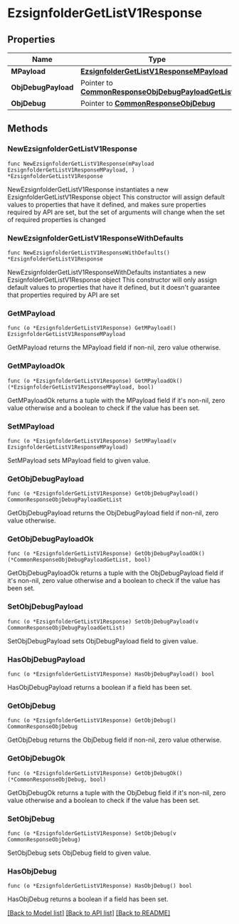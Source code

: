 # EzsignfolderGetListV1Response

## Properties

Name | Type | Description | Notes
------------ | ------------- | ------------- | -------------
**MPayload** | [**EzsignfolderGetListV1ResponseMPayload**](EzsignfolderGetListV1ResponseMPayload.md) |  | 
**ObjDebugPayload** | Pointer to [**CommonResponseObjDebugPayloadGetList**](CommonResponseObjDebugPayloadGetList.md) |  | [optional] 
**ObjDebug** | Pointer to [**CommonResponseObjDebug**](CommonResponseObjDebug.md) |  | [optional] 

## Methods

### NewEzsignfolderGetListV1Response

`func NewEzsignfolderGetListV1Response(mPayload EzsignfolderGetListV1ResponseMPayload, ) *EzsignfolderGetListV1Response`

NewEzsignfolderGetListV1Response instantiates a new EzsignfolderGetListV1Response object
This constructor will assign default values to properties that have it defined,
and makes sure properties required by API are set, but the set of arguments
will change when the set of required properties is changed

### NewEzsignfolderGetListV1ResponseWithDefaults

`func NewEzsignfolderGetListV1ResponseWithDefaults() *EzsignfolderGetListV1Response`

NewEzsignfolderGetListV1ResponseWithDefaults instantiates a new EzsignfolderGetListV1Response object
This constructor will only assign default values to properties that have it defined,
but it doesn't guarantee that properties required by API are set

### GetMPayload

`func (o *EzsignfolderGetListV1Response) GetMPayload() EzsignfolderGetListV1ResponseMPayload`

GetMPayload returns the MPayload field if non-nil, zero value otherwise.

### GetMPayloadOk

`func (o *EzsignfolderGetListV1Response) GetMPayloadOk() (*EzsignfolderGetListV1ResponseMPayload, bool)`

GetMPayloadOk returns a tuple with the MPayload field if it's non-nil, zero value otherwise
and a boolean to check if the value has been set.

### SetMPayload

`func (o *EzsignfolderGetListV1Response) SetMPayload(v EzsignfolderGetListV1ResponseMPayload)`

SetMPayload sets MPayload field to given value.


### GetObjDebugPayload

`func (o *EzsignfolderGetListV1Response) GetObjDebugPayload() CommonResponseObjDebugPayloadGetList`

GetObjDebugPayload returns the ObjDebugPayload field if non-nil, zero value otherwise.

### GetObjDebugPayloadOk

`func (o *EzsignfolderGetListV1Response) GetObjDebugPayloadOk() (*CommonResponseObjDebugPayloadGetList, bool)`

GetObjDebugPayloadOk returns a tuple with the ObjDebugPayload field if it's non-nil, zero value otherwise
and a boolean to check if the value has been set.

### SetObjDebugPayload

`func (o *EzsignfolderGetListV1Response) SetObjDebugPayload(v CommonResponseObjDebugPayloadGetList)`

SetObjDebugPayload sets ObjDebugPayload field to given value.

### HasObjDebugPayload

`func (o *EzsignfolderGetListV1Response) HasObjDebugPayload() bool`

HasObjDebugPayload returns a boolean if a field has been set.

### GetObjDebug

`func (o *EzsignfolderGetListV1Response) GetObjDebug() CommonResponseObjDebug`

GetObjDebug returns the ObjDebug field if non-nil, zero value otherwise.

### GetObjDebugOk

`func (o *EzsignfolderGetListV1Response) GetObjDebugOk() (*CommonResponseObjDebug, bool)`

GetObjDebugOk returns a tuple with the ObjDebug field if it's non-nil, zero value otherwise
and a boolean to check if the value has been set.

### SetObjDebug

`func (o *EzsignfolderGetListV1Response) SetObjDebug(v CommonResponseObjDebug)`

SetObjDebug sets ObjDebug field to given value.

### HasObjDebug

`func (o *EzsignfolderGetListV1Response) HasObjDebug() bool`

HasObjDebug returns a boolean if a field has been set.


[[Back to Model list]](../README.md#documentation-for-models) [[Back to API list]](../README.md#documentation-for-api-endpoints) [[Back to README]](../README.md)


